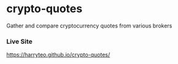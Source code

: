 # crypto-quotes

Gather and compare cryptocurrency quotes from various brokers

### Live Site
https://harryteo.github.io/crypto-quotes/
